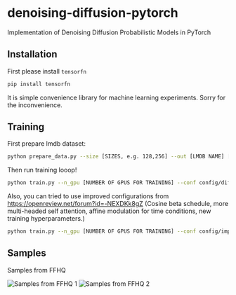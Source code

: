 # denoising-diffusion-pytorch
Implementation of Denoising Diffusion Probabilistic Models in PyTorch

## Installation

First please install `tensorfn`

```bash
pip install tensorfn
```

It is simple convenience library for machine learning experiments. Sorry for the inconvenience.

## Training

First prepare lmdb dataset:

```bash
python prepare_data.py --size [SIZES, e.g. 128,256] --out [LMDB NAME] [DATASET PATH]
```

Then run training looop!


```bash
python train.py --n_gpu [NUMBER OF GPUS FOR TRAINING] --conf config/diffusion.conf 
```

Also, you can tried to use improved configurations from https://openreview.net/forum?id=-NEXDKk8gZ (Cosine beta schedule, more multi-headed self attention, affine modulation for time conditions, new training hyperparameters.)

```bash
python train.py --n_gpu [NUMBER OF GPUS FOR TRAINING] --conf config/improved.conf 
```

## Samples

Samples from FFHQ

![Samples from FFHQ 1](doc/diffusion1.png)
![Samples from FFHQ 2](doc/diffusion2.png)